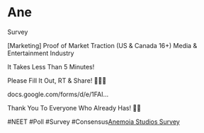 # Ane
Survey

[Marketing] Proof of Market Traction (US & Canada 16+) Media & Entertainment Industry

It Takes Less Than 5 Minutes!

Please Fill It Out, RT & Share! 💛👇🏾

docs.google.com/forms/d/e/1FAI…

Thank You To Everyone Who Already Has! 🙏🏾

#NEET #Poll #Survey #Consensus[Anemoia Studios Survey](https://docs.google.com/forms/d/e/1FAIpQLScsgj8T4hiHkt2A5UC-EfAxOW0DOWHfbQwweseUUpL0tXu3NA/viewform)
